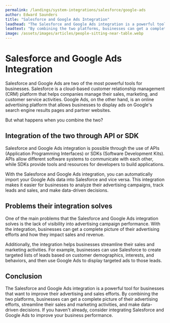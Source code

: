 ```yaml
---
permalink: /landings/system-integrations/salesforce/google-ads
author: Edward Saunders
title: "Salesforce and Google Ads Integration"
leadhead: "The Salesforce and Google Ads integration is a powerful tool for businesses that want to improve their advertising and sales efforts"
leadtext: "By combining the two platforms, businesses can get a complete picture of their advertising efforts, streamline their sales and marketing activities, and make data-driven decisions. If you haven't already, consider integrating Salesforce and Google Ads to improve your business performance."
image: /assets/images/articles/people-sitting-near-table.webp
---
```

<div class="arttext">        <h1>Salesforce and Google Ads Integration</h1>
        <p>Salesforce and Google Ads are two of the most powerful tools for businesses. Salesforce is a cloud-based customer relationship management (CRM) platform that helps companies manage their sales, marketing, and customer service activities. Google Ads, on the other hand, is an online advertising platform that allows businesses to display ads on Google's search engine results pages and partner websites.</p>
        <p>But what happens when you combine the two?</p>
        <h2>Integration of the two through API or SDK</h2>
        <p>Salesforce and Google Ads integration is possible through the use of APIs (Application Programming Interfaces) or SDKs (Software Development Kits). APIs allow different software systems to communicate with each other, while SDKs provide tools and resources for developers to build applications.</p>
        <p>With the Salesforce and Google Ads integration, you can automatically import your Google Ads data into Salesforce and vice versa. This integration makes it easier for businesses to analyze their advertising campaigns, track leads and sales, and make data-driven decisions.</p>
        <h2>Problems their integration solves</h2>
        <p>One of the main problems that the Salesforce and Google Ads integration solves is the lack of visibility into advertising campaign performance. With the integration, businesses can get a complete picture of their advertising efforts and how they impact sales and revenue.</p>
        <p>Additionally, the integration helps businesses streamline their sales and marketing activities. For example, businesses can use Salesforce to create targeted lists of leads based on customer demographics, interests, and behaviors, and then use Google Ads to display targeted ads to those leads.</p>
        <h2>Conclusion</h2>
        <p>The Salesforce and Google Ads integration is a powerful tool for businesses that want to improve their advertising and sales efforts. By combining the two platforms, businesses can get a complete picture of their advertising efforts, streamline their sales and marketing activities, and make data-driven decisions. If you haven't already, consider integrating Salesforce and Google Ads to improve your business performance.</p>
</div>